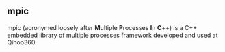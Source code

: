 mpic
---
mpic (acronymed loosely after **M**ultiple **P**rocesses **I**n **C**++) is a C++ embedded library of multiple processes framework developed and used at Qihoo360.  
